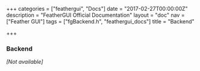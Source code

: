 +++
categories = ["feathergui", "Docs"]
date = "2017-02-27T00:00:00Z"
description = "FeatherGUI Official Documentation"
layout = "doc"
nav = ["Feather GUI"]
tags = ["fgBackend.h", "feathergui_docs"]
title = "Backend"

+++
### Backend

*[Not available]*